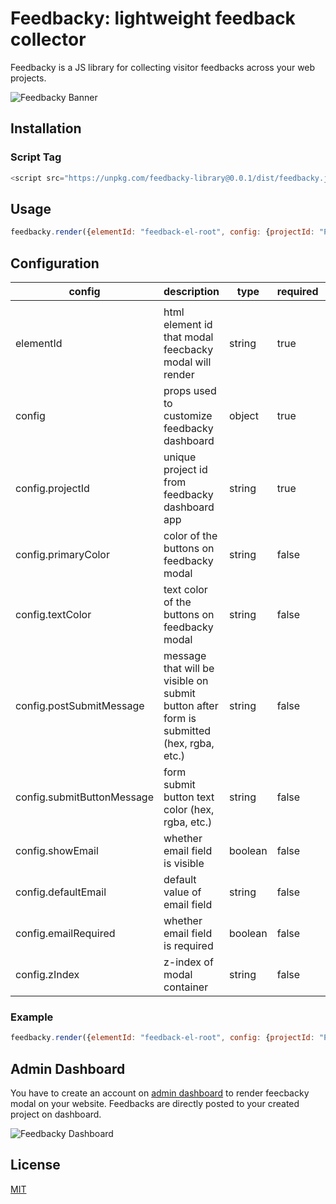 # Feedbacky: lightweight feedback collector

Feedbacky is a JS library for collecting visitor feedbacks across your web projects.

![Feedbacky Banner](https://i.imgur.com/GwGlFI9.jpeg)

## Installation

### Script Tag

```javascript
<script src="https://unpkg.com/feedbacky-library@0.0.1/dist/feedbacky.js"></script>
```

## Usage

```javascript
feedbacky.render({elementId: "feedback-el-root", config: {projectId: "PROJECT_ID_FROM_DASHBOARD_APP"}})
```

## Configuration

| **config**                 | **description**                                                                         | **type** | **required** | **default**                  |
|----------------------------|-----------------------------------------------------------------------------------------|----------|--------------|------------------------------|
|                            |                                                                                         |          |              |                              |
| elementId                  | html element id that modal feecbacky modal will render                                  | string   | true         | null                         |
| config                     | props used to customize feedbacky dashboard                                             | object   | true         | null                         |
| config.projectId           | unique project id from feedbacky dashboard app                                          | string   | true         | null                         |
| config.primaryColor        | color of the buttons on feedbacky modal                                                 | string   | false        | #764abc                      |
| config.textColor           | text color of the buttons on feedbacky modal                                            | string   | false        | #ffffff                      |
| config.postSubmitMessage   | message that will be visible on submit button after form is submitted (hex, rgba, etc.) | string   | false        | "Thanks four your feedback!" |
| config.submitButtonMessage | form submit button text color (hex, rgba, etc.)                                         | string   | false        | "Send Feedback!"             |
| config.showEmail           | whether email field is visible                                                          | boolean  | false        | false                        |
| config.defaultEmail        | default value of email field                                                            | string   | false        | ""                           |
| config.emailRequired       | whether email field is required                                                         | boolean  | false        | false                        |
| config.zIndex              | z-index of modal container                                                              | string   | false        | 999999                       |

### Example

```javascript
feedbacky.render({elementId: "feedback-el-root", config: {projectId: "PROJECT_ID_FROM_DASHBOARD_APP", primaryColor: "#000000", textColor: "#ffffff", showEmail: "true", defaultEmail: "user@user.com", emailRequired: "true"}})
```

## Admin Dashboard
You have to create an account on [admin dashboard](https://feedbacky-dashboard.herokuapp.com/) to render feecbacky modal on your website. Feedbacks are directly posted to your created project on dashboard.

![Feedbacky Dashboard](https://i.imgur.com/SpzZBTz.jpg)

## License
[MIT](https://choosealicense.com/licenses/mit/)
